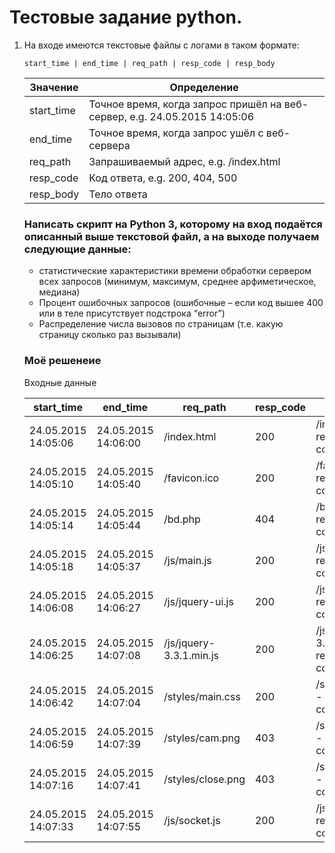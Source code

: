 # Тестовые задание python.

1.  На входе имеются текстовые файлы с логами в таком формате:

    ```
    start_time | end_time | req_path | resp_code | resp_body
    ```

    | Значение   | Определение                                                               |
    | ---------- | ------------------------------------------------------------------------- |
    | start_time | Точное время, когда запрос пришёл на веб-сервер, e.g. 24.05.2015 14:05:06 |
    | end_time   | Точное время, когда запрос ушёл с веб-сервера                             |
    | req_path   | Запрашиваемый адрес, e.g. /index.html                                     |
    | resp_code  | Код ответа, e.g. 200, 404, 500                                            |
    | resp_body  | Тело ответа                                                               |

    ### Написать скрипт на Python 3, которому на вход подаётся описанный выше текстовой файл, а на выходе получаем следующие данные:

    -   статистические характеристики времени обработки сервером всех запросов (минимум, максимум, среднее арфиметическое, медиана)
    -   Процент ошибочных запросов (ошибочные – если код вышее 400 или в теле присутствует подстрока “error”)
    -   Распределение числа вызовов по страницам (т.е. какую страницу сколько раз вызывали)

    ### Моё решенеие

    Входные данные

    | start_time          | end_time            | req_path                | resp_code | resp_body                                        |
    | ------------------- | ------------------- | ----------------------- | --------- | ------------------------------------------------ |
    | 24.05.2015 14:05:06 | 24.05.2015 14:06:00 | /index.html             | 200       | /index.html - response with code 200             |
    | 24.05.2015 14:05:10 | 24.05.2015 14:05:40 | /favicon.ico            | 200       | /favicon.ico - response with code 200            |
    | 24.05.2015 14:05:14 | 24.05.2015 14:05:44 | /bd.php                 | 404       | /bd.php - response with code 404                 |
    | 24.05.2015 14:05:18 | 24.05.2015 14:05:37 | /js/main.js             | 200       | /js/main.js - response with code 200             |
    | 24.05.2015 14:06:08 | 24.05.2015 14:06:27 | /js/jquery-ui.js        | 200       | /js/jquery-ui.js - response with code 200        |
    | 24.05.2015 14:06:25 | 24.05.2015 14:07:08 | /js/jquery-3.3.1.min.js | 200       | /js/jquery-3.3.1.min.js - response with code 200 |
    | 24.05.2015 14:06:42 | 24.05.2015 14:07:04 | /styles/main.css        | 200       | /styles/main.css - response with code 200        |
    | 24.05.2015 14:06:59 | 24.05.2015 14:07:39 | /styles/cam.png         | 403       | /styles/cam.png - response with code 403         |
    | 24.05.2015 14:07:16 | 24.05.2015 14:07:41 | /styles/close.png       | 403       | /styles/close.png - response with code 403       |
    | 24.05.2015 14:07:33 | 24.05.2015 14:07:55 | /js/socket.js           | 200       | /js/socket.js - response with code 200           |
